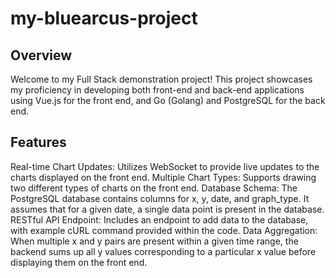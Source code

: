 # my-bluearcus-project

## Overview
Welcome to my Full Stack demonstration project! This project showcases my proficiency in developing both front-end and back-end applications using Vue.js for the front end, and Go (Golang) and PostgreSQL for the back end.

## Features
Real-time Chart Updates: Utilizes WebSocket to provide live updates to the charts displayed on the front end.
Multiple Chart Types: Supports drawing two different types of charts on the front end.
Database Schema: The PostgreSQL database contains columns for x, y, date, and graph_type. It assumes that for a given date, a single data point is present in the database.
RESTful API Endpoint: Includes an endpoint to add data to the database, with example cURL command provided within the code.
Data Aggregation: When multiple x and y pairs are present within a given time range, the backend sums up all y values corresponding to a particular x value before displaying them on the front end.
